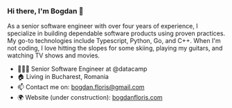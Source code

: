 ### Hi there, I'm Bogdan 👋

<!--
**BogdanFloris/BogdanFloris** is a ✨ _special_ ✨ repository because its `README.md` (this file) appears on your GitHub profile.

Here are some ideas to get you started:

- 🔭 I’m currently working on ...
- 🌱 I’m currently learning ...
- 👯 I’m looking to collaborate on ...
- 🤔 I’m looking for help with ...
- 💬 Ask me about ...
- 📫 How to reach me: ...
- 😄 Pronouns: ...
- ⚡ Fun fact: ...
-->

As a senior software engineer with over four years of experience, I specialize in building dependable software products using proven practices. My go-to technologies include Typescript, Python, Go, and C++. When I'm not coding, I love hitting the slopes for some skiing, playing my guitars, and watching TV shows and movies.

* 👨🏼‍💻 Senior Software Engineer at @datacamp
* 🏠 Living in Bucharest, Romania
* 📫 Contact me on: bogdan.floris@gmail.com
* 🌍 Website (under construction): [bogdanfloris.com](https://www.bogdanfloris.com/)
